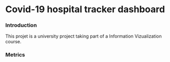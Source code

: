 # Covid-19 hospital tracker dashboard

### Introduction

This projet is a university project taking part of a Information Vizualization course.

### Metrics

